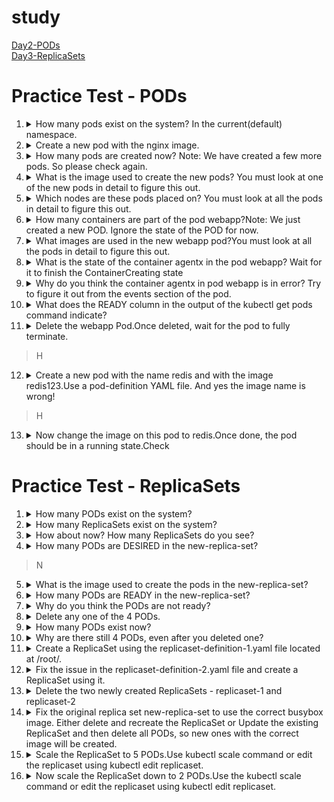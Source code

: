 # study 
[Day2-PODs](#practice-test---pods)<br>
[Day3-ReplicaSets](#practice-test---replicasets)<br>

# Practice Test - PODs
1. <details>
   <summary>How many pods exist on the system? In the current(default) namespace.</summary>
  
   ```bash
   kubectl get pods
   ```
  
   </details>

2. <details>
   <summary>Create a new pod with the nginx image.</summary>
  
   ```bash
   kubectl run nginx --image=nginx
   ```
  
   </details>

3. <details>
   <summary>How many pods are created now? Note: We have created a few more pods. So please check again. </summary>
  
   ```bash
   kubectl get pods
  
   kubectl get pods --no-headers | wc -l # 4 
   ```
  
   </details>

4. <details>
   <summary>What is the image used to create the new pods? You must look at one of the new pods in detail to figure this out.</summary>
  
   ```bash
   kubectl describe pod newpods | grep image
   ```
  
   </details>
   
5. <details>
   <summary>Which nodes are these pods placed on? You must look at all the pods in detail to figure this out.</summary>
  
   ```bash
   kubectl get pods -o wide
   ```
  
   </details>

6. <details>
   <summary>How many containers are part of the pod webapp?Note: We just created a new POD. Ignore the state of the POD for now.</summary>
  
   ```bash
   kubectl describe pod webapp
   ```
  
   </details>


7. <details>
   <summary>What images are used in the new webapp pod?You must look at all the pods in detail to figure this out.</summary>
  
   ```bash
   kubectl describe pod webapp | grep images
   ```
  
   </details>

8. <details>
   <summary>What is the state of the container agentx in the pod webapp? Wait for it to finish the ContainerCreating state </summary>
  
   ```bash
   kubectl describe pod webapp | grep agentx
   ```
  
   </details>

9. <details>
   <summary>Why do you think the container agentx in pod webapp is in error? Try to figure it out from the events section of the pod.</summary>
  
   ```bash
   kubectl describe pod webapp | grep agentx
   ```
  
   </details>

10. <details>
    <summary>What does the READY column in the output of the kubectl get pods command indicate?</summary>
  
     ```bash
     kubectl get pods 
     ```

     </details>
   
11. <details>
    <summary>Delete the webapp Pod.Once deleted, wait for the pod to fully terminate. </summary>
  
     ```bash
     kubectl delete pod webapp
     ```

     </details>

> H
12. <details>
    <summary>Create a new pod with the name redis and with the image redis123.Use a pod-definition YAML file. And yes the image name is wrong! </summary>
  
     ```bash
     # --dry-run=clientkubectl실제로 아무것도 하지 않고 테스트
     # o yaml"API 서버에 보낼 내용을 콘솔에 출력"이라고 말하면 명명된 파일로 리디렉션됨
     kubectl run redis --image=redis123 --dry-run=client -o yaml > redis-definition.yaml
     
     kubectl create -f redis-definition.yaml 
  
     kubectl get pods
     ```

     </details>

> H
13. <details>
    <summary>Now change the image on this pod to redis.Once done, the pod should be in a running state.Check </summary>
  
     ```bash
     kubectl edit pod redis
     kubectl apply -f redis-definition.yaml 
    
     # 2
     cat redis.yaml
     vi redis.yaml

     # 3
     kubectl set image pod/redis redis=redis 
     ```

     </details>

# Practice Test - ReplicaSets
1. <details>
    <summary>How many PODs exist on the system? </summary>
  
     ```bash
     kubectl get pods
     ```

     </details>

2. <details>
    <summary>How many ReplicaSets exist on the system? </summary>
  
     ```bash
     kubectl get replicaset
     ```

     </details>

3. <details>
    <summary>How about now? How many ReplicaSets do you see? </summary>
  
     ```bash
     kubectl get replicaset
     ```

     </details>
     
4. <details>
    <summary>How many PODs are DESIRED in the new-replica-set? </summary>
  
     ```bash
     kubectl get replicaset
     ```

     </details>

> N
5. <details>
    <summary>What is the image used to create the pods in the new-replica-set? </summary>
  
     ```bash
     kubectl describe pod new-replica-set | grep image
   
     kubectl get rs -o wide
     ```

     </details>
     
6. <details>
    <summary>How many PODs are READY in the new-replica-set? </summary>
  
     ```bash   
     kubectl get rs
     ```

     </details>

7. <details>
    <summary>Why do you think the PODs are not ready? </summary>
  
     ```bash
     kubectl describe pods
     ```

     </details>

8. <details>
    <summary>Delete any one of the 4 PODs. </summary>
  
     ```bash
     kubectl get pods
     kubectl delete pod new-replica-set-lzp4m
     ```

     </details>
     
9. <details>
    <summary>How many PODs exist now? </summary>
  
     ```bash
     kubectl get pods
     ```

     </details>

10. <details>
    <summary>Why are there still 4 PODs, even after you deleted one? </summary>
  
     ```bash
     ReplicaSets ensures that desired number of PODs always run
     ```

     </details>

11. <details>
    <summary>Create a ReplicaSet using the replicaset-definition-1.yaml file located at /root/. </summary>
  
     ```bash
     kubectl explain replicaset | grep VERSION # VERSION:  apps/v1
     vi replicaset-definition-1.yaml
     kubectl create -f replicaset-definition-1.yaml
     ```

     </details>

12. <details>
    <summary>Fix the issue in the replicaset-definition-2.yaml file and create a ReplicaSet using it. </summary>
  
     ```bash
     vi replicaset-definition-2.yaml # 라벨 동일하게 만듬
     kubectl create -f replicaset-definition-2.yaml
     ```

     </details>

13. <details>
    <summary>Delete the two newly created ReplicaSets - replicaset-1 and replicaset-2 </summary>
  
     ```bash
     kubectl delete replicaset replicaset-1
     kubectl delete rs replicaset-2
      
     kubectl delete replicaset replicaset-1 replicaset-2
     ```

14. <details>
    <summary>Fix the original replica set new-replica-set to use the correct busybox image. Either delete and recreate the ReplicaSet or Update the existing ReplicaSet and then delete all PODs, so new ones with the correct image will be created.</summary>
  
     ```bash
     kubectl edit replicaset new-replica-set # Image busybox777 -> busybox , 이미지 이름이 업데이트 되어도 파드는 자동으로 생성되지 않음. 삭제하고 다시 생성해야함 
     kubectl describe rs
     kubectl get pods
     kubectl delete pod new-replica-set-gdx9p new-replica-set-sc49p new-replica-set-zxcnm new-replica-set-4b5wr
     kubectl get rs
     ```

     </details>

15. <details>
    <summary>Scale the ReplicaSet to 5 PODs.Use kubectl scale command or edit the replicaset using kubectl edit replicaset.</summary>
  
     ```bash
     kubectl edit replicaset new-replica-set # 직접 변경
     kubectl scale rs new-replica-set --replicas 5 
     ```

     </details>

16. <details>
    <summary>Now scale the ReplicaSet down to 2 PODs.Use the kubectl scale command or edit the replicaset using kubectl edit replicaset.</summary>
  
     ```bash
     kubectl edit replicaset new-replica-set 
     kubectl scale rs new-replica-set --replicas 2
     ```

     </details>
